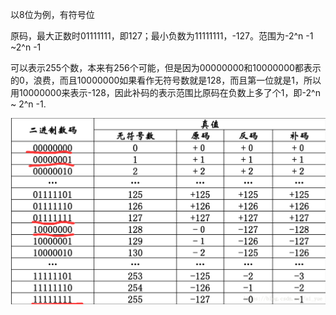 以8位为例，有符号位

原码，最大正数时01111111，即127；最小负数为11111111，-127。范围为-2^n -1 ~2^n -1

可以表示255个数，本来有256个可能，但是因为00000000和10000000都表示的0，浪费，而且10000000如果看作无符号数就是128，而且第一位就是1，所以用10000000来表示-128，因此补码的表示范围比原码在负数上多了个1，即-2^n ~ 2^n -1.

![](image/8.png)